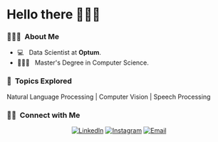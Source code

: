 <h1>Hello there 🙋🏻‍♂️</h1>

<h3>👨🏻‍💻 &nbsp;About Me </h3>

- 💻 &nbsp; Data Scientist at **Optum**.
- 👨🏻‍🎓 &nbsp; Master's Degree in Computer Science. 

<h3>🔎 &nbsp;Topics Explored </h3>

Natural Language Processing | Computer Vision | Speech Processing

<h3> 🤝🏻 &nbsp;Connect with Me </h3>

<p align="center">
<a href="https://www.linkedin.com/in/raj3717"><img alt="LinkedIn" src="https://img.shields.io/badge/LinkedIn-Raj%20Krishan-blue?style=flat-square&logo=linkedin"></a>
<a href="https://www.instagram.com/raj_taki"><img alt="Instagram" src="https://img.shields.io/badge/Instagram-raj_taki-blue?style=flat-square&logo=instagram"></a>
<a href="mailto:rajkrishan13@gmail.com"><img alt="Email" src="https://img.shields.io/badge/Email-rajkrishan13@gmail.com-blue?style=flat-square&logo=gmail"></a>
</p>
